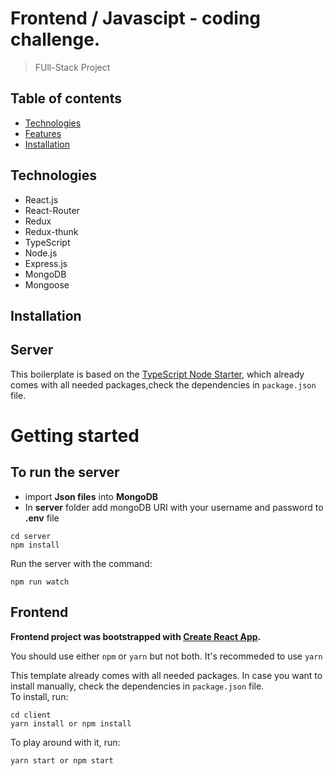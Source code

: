 # Frontend / Javascipt - coding challenge.

> FUll-Stack Project

## Table of contents

- [Technologies](#technologies)
- [Features](#features)
- [Installation](#installation)

## Technologies

- React.js
- React-Router
- Redux
- Redux-thunk
- TypeScript
- Node.js
- Express.js
- MongoDB
- Mongoose


## Installation
## **Server**

This boilerplate is based on the [TypeScript Node Starter](https://github.com/microsoft/TypeScript-Node-Starter), which already comes with all needed packages,check the dependencies in `package.json` file.

# Getting started
## To run the server

- import **Json files** into **MongoDB**
- In **server** folder add mongoDB URI with your username and password to **.env** file

```
cd server 
npm install
```

 Run the server with the command: 

 ```
npm run watch
```

## **Frontend**

**Frontend project was bootstrapped with [Create React App](https://github.com/facebook/create-react-app).**


You should use either `npm` or `yarn` but not both. It's recommeded to use `yarn`

This template already comes with all needed packages. In case you want to install manually, check the dependencies in `package.json` file.<br> To install, run:
```
cd client
yarn install or npm install
```
 To play around with it, run:
```
yarn start or npm start
```











